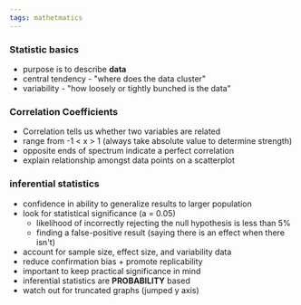 ```yaml
---
tags: mathetmatics
---
```


### Statistic basics
- purpose is to describe **data**
- central tendency - "where does the data cluster"
- variability - "how loosely or tightly bunched is the data"

### Correlation Coefficients
- Correlation tells us whether two variables are related
- range from -1 < x > 1 (always take absolute value to determine strength)
- opposite ends of spectrum indicate a perfect correlation
- explain relationship amongst data points on a scatterplot

### inferential statistics
- confidence in ability to generalize results to larger population
- look for statistical significance (a = 0.05)
	- likelihood of incorrectly rejecting the null hypothesis is less than 5%
	- finding a false-positive result (saying there is an effect when there isn't)
- account for sample size, effect size, and variability data
- reduce confirmation bias + promote replicability
- important to keep practical significance in mind 
- inferential statistics are **PROBABILITY** based
- watch out for truncated graphs (jumped y axis)



